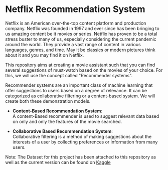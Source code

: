 # Netflix Recommendation System

Netflix is an American over-the-top content platform and production company. Netflix was founded in 1997 and ever since has been bringing to us amazing content be it movies or series. Netflix has proven to be a total stress buster to many of us, especially considering the current pandemic around the world. They provide a vast range of content in various languages, genres, and time. 
May it be classics or modern pictures think about it and you may find it on Netflix.

This repository aims at creating a movie assistant such that you can find several suggestions of must-watch based on the movies of your choice. 
For this, we will use the concept called "Recommender systems".

Recommender systems are an important class of machine learning that offer suggestions to users based on a degree of relevance. 
It can be categorized as collaborative filtering or a content-based system. We will create both these demonstration models.

- <b>Content-Based Recommendation System</b>:<br>
A content-Based recommender is used to suggest relevant data based on only and only the features of the movie searched. 

- <b>Collaborative Based Recommendation System</b>:<br>
Collaborative filtering is a method of making suggestions about the interests of a user by collecting preferences or information from 
many users.


Note: The Dataset for this project has been attached to this repository as well as the current version can be found on [Kaggle](https://www.kaggle.com/shivamb/netflix-shows)


